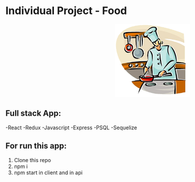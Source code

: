 

# Individual Project - Food

<p align="right">
  <img height="200" src="./cooking.png" />
</p>

## Full stack App:
-React
-Redux
-Javascript
-Express
-PSQL
-Sequelize


## For run this app:
1. Clone this repo
2. npm i
3. npm start in client and in api


